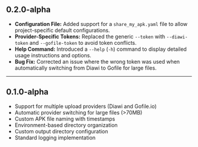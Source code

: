 ## 0.2.0-alpha

- **Configuration File:** Added support for a `share_my_apk.yaml` file to allow project-specific default configurations.
- **Provider-Specific Tokens:** Replaced the generic `--token` with `--diawi-token` and `--gofile-token` to avoid token conflicts.
- **Help Command:** Introduced a `--help` (`-h`) command to display detailed usage instructions and options.
- **Bug Fix:** Corrected an issue where the wrong token was used when automatically switching from Diawi to Gofile for large files.

---
## 0.1.0-alpha

- Support for multiple upload providers (Diawi and Gofile.io)
- Automatic provider switching for large files (>70MB)
- Custom APK file naming with timestamps
- Environment-based directory organization
- Custom output directory configuration
- Standard logging implementation
